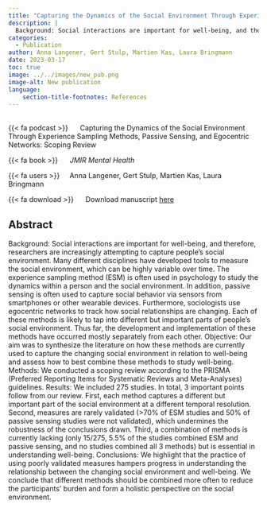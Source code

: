 ```yaml
---
title: "Capturing the Dynamics of the Social Environment Through Experience Sampling Methods, Passive Sensing, and Egocentric Networks: Scoping Review"
description: |
  Background: Social interactions are important for well-being, and therefore, researchers are increasingly attempting to capture people’s social environment. Many different disciplines have developed tools to measure the social environment, which can be highly variable over time. The experience sampling method (ESM) is often used in psychology to study the dynamics within a person and the social environment. In addition, passive sensing is often used to capture social behavior via sensors from smartphones or other wearable devices. Furthermore, sociologists use egocentric networks to track how social relationships are changing. Each of these methods is likely to tap into different but important parts of people’s social environment. Thus far, the development and implementation of these methods have occurred mostly separately from each other. Objective: Our aim was to synthesize the literature on how these methods are currently used to capture the changing social environment in relation to well-being and assess how to best combine these methods to study well-being. Methods: We conducted a scoping review according to the PRISMA (Preferred Reporting Items for Systematic Reviews and Meta-Analyses) guidelines. Results: We included 275 studies. In total, 3 important points follow from our review. First, each method captures a different but important part of the social environment at a different temporal resolution. Second, measures are rarely validated (>70% of ESM studies and 50% of passive sensing studies were not validated), which undermines the robustness of the conclusions drawn. Third, a combination of methods is currently lacking (only 15/275, 5.5% of the studies combined ESM and passive sensing, and no studies combined all 3 methods) but is essential in understanding well-being. Conclusions: We highlight that the practice of using poorly validated measures hampers progress in understanding the relationship between the changing social environment and well-being. We conclude that different methods should be combined more often to reduce the participants’ burden and form a holistic perspective on the social environment. 
categories:
  - Publication
author: Anna Langener, Gert Stulp, Martien Kas, Laura Bringmann
date: 2023-03-17
toc: true
image: ../../images/new_pub.png
image-alt: New publication
language: 
    section-title-footnotes: References
---
```



<br>
{{< fa podcast >}} &nbsp;&nbsp;&nbsp;&nbsp; Capturing the Dynamics of the Social Environment Through Experience Sampling Methods, Passive Sensing, and Egocentric Networks: Scoping Review

{{< fa book >}} &nbsp;&nbsp;&nbsp;&nbsp; *JMIR Mental Health*

{{< fa users >}} &nbsp;&nbsp;&nbsp; Anna Langener, Gert Stulp, Martien Kas, Laura Bringmann


{{< fa download >}} &nbsp;&nbsp;&nbsp;&nbsp; Download manuscript [here](https://mental.jmir.org/2023/1/e42646)

## Abstract

Background: Social interactions are important for well-being, and therefore, researchers are increasingly attempting to capture people’s social environment. Many different disciplines have developed tools to measure the social environment, which can be highly variable over time. The experience sampling method (ESM) is often used in psychology to study the dynamics within a person and the social environment. In addition, passive sensing is often used to capture social behavior via sensors from smartphones or other wearable devices. Furthermore, sociologists use egocentric networks to track how social relationships are changing. Each of these methods is likely to tap into different but important parts of people’s social environment. Thus far, the development and implementation of these methods have occurred mostly separately from each other. Objective: Our aim was to synthesize the literature on how these methods are currently used to capture the changing social environment in relation to well-being and assess how to best combine these methods to study well-being. Methods: We conducted a scoping review according to the PRISMA (Preferred Reporting Items for Systematic Reviews and Meta-Analyses) guidelines. Results: We included 275 studies. In total, 3 important points follow from our review. First, each method captures a different but important part of the social environment at a different temporal resolution. Second, measures are rarely validated (>70% of ESM studies and 50% of passive sensing studies were not validated), which undermines the robustness of the conclusions drawn. Third, a combination of methods is currently lacking (only 15/275, 5.5% of the studies combined ESM and passive sensing, and no studies combined all 3 methods) but is essential in understanding well-being. Conclusions: We highlight that the practice of using poorly validated measures hampers progress in understanding the relationship between the changing social environment and well-being. We conclude that different methods should be combined more often to reduce the participants’ burden and form a holistic perspective on the social environment.
